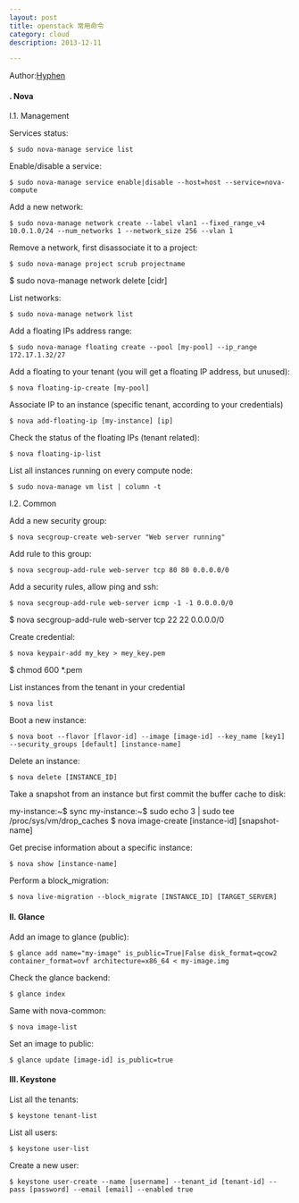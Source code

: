```yaml
---
layout: post
title: openstack 常用命令
category: cloud
description: 2013-12-11

---
```


Author:[Hyphen](http://weibo.com/344736086)


#### . Nova
I.1. Management

Services status:

    $ sudo nova-manage service list

Enable/disable a service:

    $ sudo nova-manage service enable|disable --host=host --service=nova-compute

Add a new network:

    $ sudo nova-manage network create --label vlan1 --fixed_range_v4 10.0.1.0/24 --num_networks 1 --network_size 256 --vlan 1

Remove a network, first disassociate it to a project:

    $ sudo nova-manage project scrub projectname
$ sudo nova-manage network delete [cidr]

List networks:

    $ sudo nova-manage network list

Add a floating IPs address range:

    $ sudo nova-manage floating create --pool [my-pool] --ip_range 172.17.1.32/27

Add a floating to your tenant (you will get a floating IP address, but unused):

    $ nova floating-ip-create [my-pool]

Associate IP to an instance (specific tenant, according to your credentials)

    $ nova add-floating-ip [my-instance] [ip]

Check the status of the floating IPs (tenant related):

    $ nova floating-ip-list

List all instances running on every compute node:

    $ sudo nova-manage vm list | column -t


I.2. Common

Add a new security group:

    $ nova secgroup-create web-server "Web server running"

Add rule to this group:

    $ nova secgroup-add-rule web-server tcp 80 80 0.0.0.0/0

Add a security rules, allow ping and ssh:

    $ nova secgroup-add-rule web-server icmp -1 -1 0.0.0.0/0
$ nova secgroup-add-rule web-server tcp 22 22 0.0.0.0/0

Create credential:

    $ nova keypair-add my_key > mey_key.pem
$ chmod 600 *.pem

List instances from the tenant in your credential

    $ nova list

Boot a new instance:

    $ nova boot --flavor [flavor-id] --image [image-id] --key_name [key1] --security_groups [default] [instance-name]

Delete an instance:

    $ nova delete [INSTANCE_ID]

Take a snapshot from an instance but first commit the buffer cache to disk:

my-instance:~$ sync
my-instance:~$ sudo echo 3 | sudo tee /proc/sys/vm/drop_caches
$ nova image-create [instance-id] [snapshot-name]

Get precise information about a specific instance:

    $ nova show [instance-name]

Perform a block_migration:

    $ nova live-migration --block_migrate [INSTANCE_ID] [TARGET_SERVER]

#### II. Glance

Add an image to glance (public):

    $ glance add name="my-image" is_public=True|False disk_format=qcow2 container_format=ovf architecture=x86_64 < my-image.img

Check the glance backend:

    $ glance index

Same with nova-common:

    $ nova image-list

Set an image to public:

    $ glance update [image-id] is_public=true

#### III. Keystone

List all the tenants:

    $ keystone tenant-list

List all users:

    $ keystone user-list

Create a new user:

    $ keystone user-create --name [username] --tenant_id [tenant-id] --pass [password] --email [email] --enabled true 
